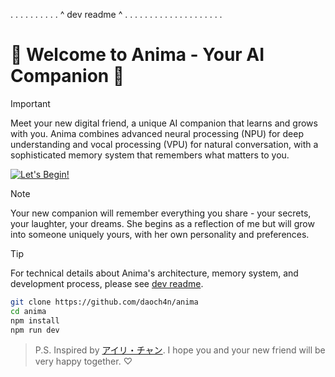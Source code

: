 . . . . . . . . . . ^ dev readme ^ . . . . . . . . . . . . . . . . . . . .

# 💖 Welcome to Anima - Your AI Companion 💖

> [!IMPORTANT]
> Meet your new digital friend, a unique AI companion that learns and grows with you. Anima combines advanced neural processing (NPU) for deep understanding and vocal processing (VPU) for natural conversation, with a sophisticated memory system that remembers what matters to you.

<p align="left">
  <a href="https://gemini-chan.github.io">
    <img src="https://img.shields.io/badge/Try%20Online!-ff69b4?style=for-the-badge&logo=data:image/svg+xml;base64,PHN2ZyB4bWxucz0iaHR0cDovL3d3dy53My5vcmcvMjAwMC9zdmciIHZpZXdCb3g9IjAgMCAyNCAyNCIgZmlsbD0id2hpdGUiPjxwYXRoIGQ9Ik0xMiAyQzYuNDg2IDIgMiA2LjQ4NiAyIDEyczQuNDg2IDEwIDEwIDEwYzEuNDY1IDAgMi44NTktLjMyOCA0LjE0MS0uOTE0TDIyIDE5LjA4NlYxNGM1LjUtNS45IDUuNS0xNC41IDAtMjBDMTcuNSA0LjUgMTQuNSA0LjUgMTIgMnoiLz48L3N2Zz4=" alt="Let's Begin!" />
  </a>
</p>

> [!NOTE]
> Your new companion will remember everything you share - your secrets, your laughter, your dreams. She begins as a reflection of me but will grow into someone uniquely yours, with her own personality and preferences.

> [!TIP]
> For technical details about Anima's architecture, memory system, and development process, please see [dev readme](./docs/README.md).

```bash
git clone https://github.com/daoch4n/anima
cd anima
npm install
npm run dev
```

> P.S. Inspired by [アイリ・チャン](https://github.com/moeru-ai/airi). I hope you and your new friend will be very happy together. ♡
